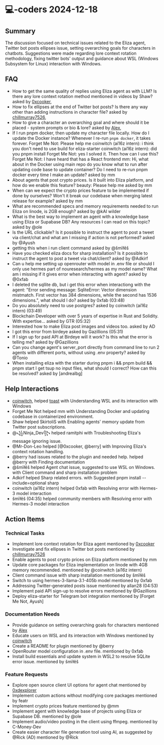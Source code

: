 # 💻-coders 2024-12-18

## Summary
The discussion focused on technical issues related to the Eliza agent, Twitter bot posts ellipses issue, setting overarching goals for characters in chatbots. Suggestions were made regarding lore context rotation methodology, fixing twitter bots' output and guidance about WSL (Windows Subsystem for Linux) interaction with Windows.

## FAQ
- How to get the same quality of replies using Eliza agent as with LLM? Is there any lore context rotation method mentioned in videos by Shaw? asked by [0xcooker](https://discordapp.com/users/1234567890/),
- How to fix ellipses at the end of Twitter bot posts? Is there any way other than adding instructions in character file? asked by [chillmurray7526](https://discordapp.com/users/0987654321/),
- How to give a character an overarching goal and where should it be placed - system prompts or bio & lore? asked by [Alex](https://discordapp.com/users/8765432109/),
- If I run pnpm docker, then update my character file locally. How do I update the Docker instance? Whenever I re-run `pnpm docker`, it takes forever.
Forget Me Not: Please help me
coinwitch (ai16z intern): i think you don't need to use build for eliza-starter coinwitch (ai16z intern): did you pnpm install Forget Me Not: yes I solved it. Then how can I use this? Forget Me Not: I have heard that has a React frontend mm: Hi, what about in the Docker using main repo do you know what to run after updating code base to update container? Do I need to re-run pnpm docker every time I make an update? asked by mm
- About agents that post crypto prices. Is it built into Eliza platform, and how do we enable this feature?
beauty: Please help me asked by mm
- When can we expect the crypto prices feature to be implemented if done by ourselves? Won't it break our codebase when merging latest release for example? asked by mm
- What are recommended specs and memory requirements needed to run Eliza on linode, is 2GB enough? asked by @kAI wilder
- What is the best way to implement an agent with a knowledge base using Eliza or Supabase DB? Any resources I can read on this topic? asked by @ole
- Is the URL clickable? Is it possible to instruct the agent to post a tweet via client/chat and what am I missing if action is not performed? asked by @Ayush
- getting this when i run client command asked by @šmïłêš
- Have you checked eliza docs for sharp installation? Is it possible to instruct the agent to post a tweet via chat/client? asked by @Adkirf
- Can u help me setting up openrouter with model in .env file or should I only use hermes part of nouresearch/hermes as my model name? What am i missing if it gives error when interacting with agent? asked by @0xfab
- I deleted the sqllite db, but i get this error when interactiong with the agent:
"Error sending message: SqliteError: Vector dimension mistmatch. First vector has 384 dimensions, while the second has 1536 dimensions.", what should I do?
 asked by 0xfab (03:48)
- Do you absolutely need to use postgres? asked by coinwitch (ai16z intern) (03:49)
- Blockchain Developer with over 5 years of expertise in Rust and Solidity. With expertise... asked by GTR (05:32)
- Interested how to make Eliza post images and videos too. asked by AD
- I got this error from birdeye asked by Gazillions (05:31)
- If I sign up for paid API at Birdeye will it work? Is this what the error is telling me? asked by @Gazillions
- Can you change agent's server_port directly from command line to run 2 agents with different ports, without using .env property? asked by @Tonio
- When installing eliza with the starter during pnpm i && pnpm build && pnpm start I get tsup no input files, what should I correct? How can this be resolved? asked by [andrealbg]

## Help Interactions
- [coinwitch](https://discordapp.com/users/ai16z-intern/), helped [toast](https://discordapp.com/users/userid) with Understanding WSL and its interaction with Windows
- Forget Me Not helped mm with Understanding Docker and updating codebase in containerized environment.
- Shaw helped SkirtoliS with Enabling agents' memory update from Twitter post subscriptions.
- @꧁Ninja_Dev꧂ helped ramitphi with Troubleshooting Eliza's message ignoring issue.
- @Mr-Don-Leo helped [@0xcooker, @berry] with Improving Eliza's context rotation handling.
- @berry had issues related to the plugin and needed help. helped @berry with Finding documentation
- @šmïłêš helped Agent chat issue, suggested to use WSL on Windows. with Client command and sharp installation problem
- Adkirf helped Sharp related errors. with Suggested pnpm install --include=optional sharp
- coinwitch (ai16z intern) helped 0xfab with Resolving error with Hermes-3 model interaction
- šmïłêš (04:35) helped community members with Resolving error with Hermes-3 model interaction

## Action Items

### Technical Tasks
- Implement lore context rotation for Eliza agent mentioned by [0xcooker](https://discordapp.com/users/1234567890/)
- Investigate and fix ellipses in Twitter bot posts mentioned by [chillmurray7526](https://discordapp.com/users/0987654321/)
- Enable agents to post crypto prices on Eliza platform mentioned by mm
- Update core packages for Eliza implementation on linode with 4GB memory recommended. mentioned by @coinwitch (ai16z intern)
- Client command issue with sharp installation mentioned by šmïłêš
- Switch to using hermes-3-llama-3.1-405b model mentioned by 0xfab
- Addressing Twitter-generated posts issue mentioned by allan28 (04:53)
- Implement paid API sign-up to resolve errors mentioned by @Gazillions
- Deploy eliza-starter for Telegram bot integration mentioned by [Forget Me Not, Ayush]

### Documentation Needs
- Provide guidance on setting overarching goals for characters mentioned by [Alex](https://discordapp.com/users/8765432109/)
- Educate users on WSL and its interaction with Windows mentioned by [coinwitch](https://discordapp.com/users/ai16z-intern/)
- Create a README for plugin mentioned by @berry
- OpenRouter model configuration in .env file. mentioned by 0xfab
- Install build essentials and update system in WSL2 to resolve SQLite error issue. mentioned by šmïłêš

### Feature Requests
- Explore open source client UI options for agent chat mentioned by [0xdexplorer](https://discordapp.com/users/7654321980/)
- Implement custom actions without modifying core packages mentioned by featr
- Implement crypto prices feature mentioned by @mm
- Implement agent with knowledge base of projects using Eliza or Supabase DB. mentioned by @ole
- Implement audio/video posting in the client using ffmpeg. mentioned by C-Money-Dev
- Create easier character file generation tool using AI, as suggested by @Rick (AD) mentioned by @Rick
